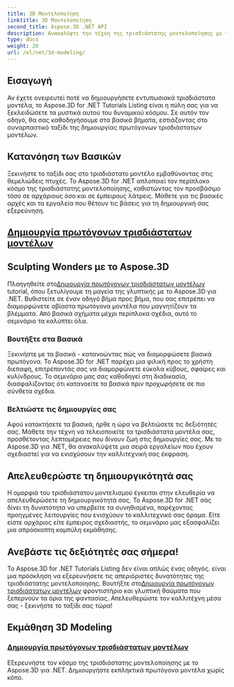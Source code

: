 ```yaml
---
title: 3D Μοντελοποίηση
linktitle: 3D Μοντελοποίηση
second_title: Aspose.3D .NET API
description: Ανακαλύψτε την τέχνη της τρισδιάστατης μοντελοποίησης με το Aspose.3D για .NET! Δημιουργήστε εύκολα συναρπαστικά πρωτόγονα μοντέλα σε αυτό το ολοκληρωμένο σεμινάριο. Απελευθερώστε τη δημιουργικότητά σας σήμερα.
type: docs
weight: 20
url: /el/net/3d-modeling/
---
```


## Εισαγωγή

Αν έχετε ονειρευτεί ποτέ να δημιουργήσετε εντυπωσιακά τρισδιάστατα μοντέλα, το Aspose.3D for .NET Tutorials Listing είναι η πύλη σας για να ξεκλειδώσετε τα μυστικά αυτού του δυναμικού κόσμου. Σε αυτόν τον οδηγό, θα σας καθοδηγήσουμε στα βασικά βήματα, εστιάζοντας στο συναρπαστικό ταξίδι της δημιουργίας πρωτόγονων τρισδιάστατων μοντέλων.

## Κατανόηση των Βασικών

Ξεκινήστε το ταξίδι σας στο τρισδιάστατο μοντέλο εμβαθύνοντας στις θεμελιώδεις πτυχές. Το Aspose.3D for .NET απλοποιεί τον περίπλοκο κόσμο της τρισδιάστατης μοντελοποίησης, καθιστώντας τον προσβάσιμο τόσο σε αρχάριους όσο και σε έμπειρους λάτρεις. Μάθετε για τις βασικές αρχές και τα εργαλεία που θέτουν τις βάσεις για τη δημιουργική σας εξερεύνηση.

## [Δημιουργία πρωτόγονων τρισδιάστατων μοντέλων](./primitive-3d-models/)

## Sculpting Wonders με το Aspose.3D

 Πλοηγηθείτε στο[Δημιουργία πρωτόγονων τρισδιάστατων μοντέλων](./primitive-3d-models/) tutorial, όπου ξετυλίγουμε τη μαγεία της γλυπτικής με το Aspose.3D για .NET. Βυθιστείτε σε έναν οδηγό βήμα προς βήμα, που σας επιτρέπει να διαμορφώνετε αβίαστα πρωτόγονα μοντέλα που μαγνητίζουν τα βλέμματα. Από βασικά σχήματα μέχρι περίπλοκα σχέδια, αυτό το σεμινάριο τα καλύπτει όλα.

### Βουτήξτε στα Βασικά

Ξεκινήστε με τα βασικά - κατανοώντας πώς να διαμορφώσετε βασικά πρωτόγονα. Το Aspose.3D for .NET παρέχει μια φιλική προς το χρήστη διεπαφή, επιτρέποντάς σας να διαμορφώνετε εύκολα κύβους, σφαίρες και κυλίνδρους. Το σεμινάριο μας σας καθοδηγεί στη διαδικασία, διασφαλίζοντας ότι κατανοείτε τα βασικά πριν προχωρήσετε σε πιο σύνθετα σχέδια.

### Βελτιώστε τις δημιουργίες σας

Αφού κατακτήσετε τα βασικά, ήρθε η ώρα να βελτιώσετε τις δεξιότητές σας. Μάθετε την τέχνη να τελειοποιείτε τα τρισδιάστατα μοντέλα σας, προσθέτοντας λεπτομέρειες που δίνουν ζωή στις δημιουργίες σας. Με το Aspose.3D για .NET, θα ανακαλύψετε μια σειρά εργαλείων που έχουν σχεδιαστεί για να ενισχύσουν την καλλιτεχνική σας έκφραση.

## Απελευθερώστε τη δημιουργικότητά σας

Η ομορφιά του τρισδιάστατου μοντελισμού έγκειται στην ελευθερία να απελευθερώσετε τη δημιουργικότητά σας. Το Aspose.3D for .NET σάς δίνει τη δυνατότητα να υπερβείτε τα συνηθισμένα, παρέχοντας προηγμένες λειτουργίες που ενισχύουν το καλλιτεχνικό σας όραμα. Είτε είστε αρχάριος είτε έμπειρος σχεδιαστής, το σεμινάριο μας εξασφαλίζει μια απρόσκοπτη καμπύλη εκμάθησης.

## Ανεβάστε τις δεξιότητές σας σήμερα!

Το Aspose.3D for .NET Tutorials Listing δεν είναι απλώς ένας οδηγός. είναι μια πρόσκληση να εξερευνήσετε τις απεριόριστες δυνατότητες της τρισδιάστατης μοντελοποίησης. Βουτήξτε στο[Δημιουργία πρωτόγονων τρισδιάστατων μοντέλων](./primitive-3d-models/) φροντιστήριο και γλυπτική θαύματα που ξεπερνούν τα όρια της φαντασίας. Απελευθερώστε τον καλλιτέχνη μέσα σας - ξεκινήστε το ταξίδι σας τώρα!
## Εκμάθηση 3D Modeling
### [Δημιουργία πρωτόγονων τρισδιάστατων μοντέλων](./primitive-3d-models/)
Εξερευνήστε τον κόσμο της τρισδιάστατης μοντελοποίησης με το Aspose.3D για .NET. Δημιουργήστε εκπληκτικά πρωτόγονα μοντέλα χωρίς κόπο.